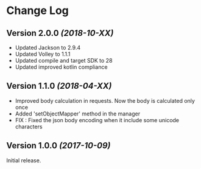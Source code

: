 Change Log
==========

Version 2.0.0 *(2018-10-XX)*
----------------------------

 * Updated Jackson to 2.9.4
 * Updated Volley to 1.1.1
 * Updated compile and target SDK to 28
 * Updated improved kotlin compliance


Version 1.1.0 *(2018-04-XX)*
----------------------------

 * Improved body calculation in requests. Now the body is calculated only once
 * Added 'setObjectMapper' method in the manager
 * FIX : Fixed the json body encoding when it include some unicode characters


Version 1.0.0 *(2017-10-09)*
----------------------------

Initial release.